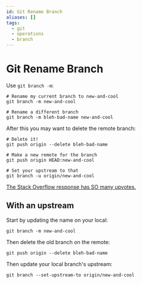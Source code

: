 ```yaml
---
id: Git Rename Branch
aliases: []
tags:
  - git
  - operations
  - branch
---
```


# Git Rename Branch

Use `git branch -m`:

```shell
# Rename my current branch to new-and-cool
git branch -m new-and-cool

# Rename a different branch
git branch -m bleh-bad-name new-and-cool
```

After this you may want to delete the remote branch:

```shell
# Delete it!
git push origin --delete bleh-bad-name

# Make a new remote for the branch
git push origin HEAD:new-and-cool

# Set your upstream to that
git branch -u origin/new-and-cool
```

[The Stack Overflow response has SO many upvotes.](https://stackoverflow.com/questions/6591213/how-can-i-rename-a-local-git-branch)

## With an upstream

Start by updating the name on your local:
```shell
git branch -m new-and-cool
```

Then delete the old branch on the remote:
```shell
git push origin --delete bleh-bad-name
```

Then update your local branch's upstream:
```shell
git branch --set-upstream-to origin/new-and-cool
``` 